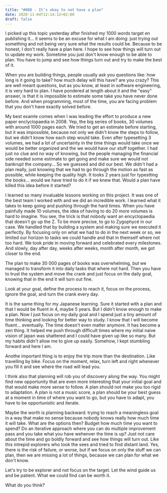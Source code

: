 ```yaml
---
title: "#008 - It’s okay to not have a plan"
date: 2020-11-04T12:14:12+02:00
draft: false
---
```


I picked up this topic yesterday after finished my 1000 words target en publishing it... it seems to be an excuse for what I am doing: just trying out something and not being very sure what the results could be. Because to be honest, I don't really have a plan here. I hope to see how things will turn out to update my work. Sometime you just don't know enough to be able to plan. You have to jump and see how things turn out and try to make the best of it.

When you are building things, people usually ask you questions like: how long is it going to take? how much delay will this have? are you crazy? This are well meant questions, but as you know, at least in software engineering, it is very hard to plan. I have pondered at length about it and the "easy" answer, is that it is impossible to estimate some take you have never done before. And when programming, most of the time, you are facing problem that you don't have exactly solved before.

My best examle comes when I was leading the effort to produce a new paper enclyclopaedia in 2008. Yep, the big series of books, 30 volumes with around 1000 pages each. We tried to get an estimate before starting, but it was impossible, because not only we didn't know the steps to follow, but we didn't know how each step would take. Even after typesetting 3 volumes, we had a lot of uncertainty in the time things would take once we would be better organized and the we would have our stuff together. I had just no clue and no way of knowing, but the people managing the financial side needed some estimate to get going and make sure we would not bankrupt the company... So we guessed and did our best. We didn't had a plan really, just knowing that we had to go through the motion as fast as possible, while keeping the quality high. It tooks 2 years just for typestting the books... would we have tried to do it if we knew that. Would a plan have killed this idea before it started?

I learned so many invaluable lessons working on this project. It was one of the best team I worked with and we did an incredible work. I learned what it takes to keep going and pushing through the hard times. When you have painfully made 10 volumes, the idea of having to do 20 more volumes is hard to imagine. You see, the trick is that nobody want an encyclopaedia that doesn't go up the Z. To be more precise, to go to Zygophycé in our case. We handled that by building a system and making sure we executed it perfectly. By focusing only on what we had to do in the next week or so, we limited our horizon to tasks we could handle and that in themself where not too hard. We took pride in moving forward and celebrated every milestones. And slowly, day after day, weeks after weeks, month after month, we got closer to the end.

The plan to make 30 000 pages of books was overwhelming, but we managed to transform it into daily tasks that where not hard. Then you have to trust the system and move the crank and just focus on the daily goal, knowing that in the end it will turn out fine.

Look at your goal, define the process to reach it, focus on the process, ignore the goal, and turn the crank every day.

It is the same thing for my Japanese learning. Sure it started with a plan and that I would be fluent in 4, maybe 5 years. But I didn't know enough to make a plan. Now I just focus on my daily goal and I spend just a tiny amount of time thinking and looking for better way to study. I know that I will become fluent... eventually. The time doesn't even matter anymore. It has become a zen thing. It helped me push through difficult times where my initial naive vision of japan was shattered and I could have given up like so many. But my habits didn't allow me to give up easily. Somehow, I kept stumbling forward and here I am.

Anothe important thing is to enjoy the trip more than the destination. Like travelling by bike. Focus on the moment, relax, turn left and right whenever you fill it and see where the road will lead you.

I think also that planning will rob you of discovery along the way. You might find new opportunity that are even more interesting that your initial goal and that would make more sense to follow. A plan should not make you too rigid to adaptation. A plan is not a music score, a plan should be your best guess at a moment in time of where you want to go, but you have to adapt, you have to be opportunistic and iterate.

Maybe the worth is planning backward: trying to reach a meaningless goal in a way that make no sense because nobody knows really how much time it will take. What are the options then? Budget how much time you want to spend? Do an iterative approach where you can do multiple improvement pass and you take what you have wehenver the time is up? Just not care about the time and go boldly forward and see how things will turn out. Like this intrepid explorers who took the sees and tried to find distant land. Yes, there is the risk of failure, or worse, but if we focus on only the stuff we can plan, then we are missing a lot of things, because we can plan for what we don't know.

Let's try to be explorer and not focus on the target. Let the wind guide us and be patient. What we could find can be worth it.

What do you think?